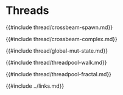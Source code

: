 # Threads

{{#include thread/crossbeam-spawn.md}}

{{#include thread/crossbeam-complex.md}}

{{#include thread/global-mut-state.md}}

{{#include thread/threadpool-walk.md}}

{{#include thread/threadpool-fractal.md}}

{{#include ../links.md}}
